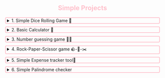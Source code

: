 <h2 style="text-align:center; color:pink">Simple Projects</h2>
<details>
<summary style="border:2px solid pink; padding-left:4px; border-radius:4px; cursor:pointer;">
1. Simple Dice Rolling Game 🎲
</summary>
This is a simple Python command-line game that simulates rolling two dice.
</details>
<details>
<summary style="border:2px solid pink; padding-left:4px; border-radius:4px; margin-top:0.6rem;
cursor:pointer">
2. Basic Calculator 🧮
</summary>
This is a simple Python command-line calculator.
</details>
<details>
<summary style="border:2px solid pink; padding-left:4px; border-radius:4px; margin-top:0.6rem;
cursor:pointer">
3. Number guessing game 🔢🤔
</summary>
This is a simple Python command-line number guessing game.
</details>
<details>
<summary style="border:2px solid pink; padding-left:4px; border-radius:4px; margin-top:0.6rem;
cursor:pointer">
4. Rock-Paper-Scissor game 🪨-📃-✂️
</summary>
This is a simple Python command-line rock-paper-scissor game.
</details>
<details>
<summary style="border:2px solid pink; padding-left:4px; border-radius:4px; margin-top:0.6rem;
cursor:pointer">
5. Simple Expense tracker tool📃
</summary>
This is a simple Python command-line Expense Tracker tool.
It keeps the records of all the expenses in a csv file.
</details>
<details>
<summary style="border:2px solid pink; padding-left:4px; border-radius:4px; margin-top:0.6rem;
cursor:pointer">
6. Simple Palindrome checker
</summary>
This is a simple Python command-line Palindrome checker.
It keeps the records of all the palindromes in a text file.
</details>
